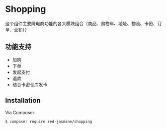 # Shopping

这个组件主要降电商功能的各大模块组合（商品、购物车、地址、物流、卡密、订单、营销））

## 功能支持
- 加购
- 下单
- 发起支付
- 退款
- 结合卡密仓库发卡


## Installation

Via Composer

``` bash
$ composer require red-jasmine/shopping
```

